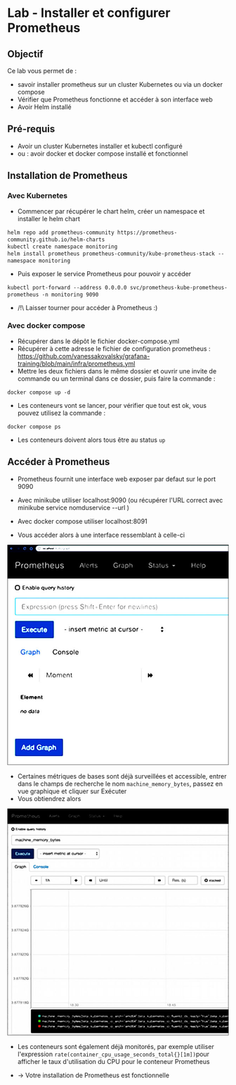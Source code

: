 # Lab - Installer et configurer Prometheus

## Objectif

Ce lab vous permet de : 

* savoir installer prometheus sur un cluster Kubernetes ou via un docker compose
* Vérifier que Prometheus fonctionne et accéder à son interface web
* Avoir Helm installé

## Pré-requis 

* Avoir un cluster Kubernetes installer et kubectl configuré
* ou : avoir docker et docker compose installé et fonctionnel

## Installation de Prometheus

### Avec Kubernetes

* Commencer par récupérer le chart helm, créer un namespace et installer le helm chart
```
helm repo add prometheus-community https://prometheus-community.github.io/helm-charts
kubectl create namespace monitoring
helm install prometheus prometheus-community/kube-prometheus-stack --namespace monitoring
```
* Puis exposer le service Prometheus pour pouvoir y accéder 
```
kubectl port-forward --address 0.0.0.0 svc/prometheus-kube-prometheus-prometheus -n monitoring 9090 
```
* /!\ Laisser tourner pour accéder à Prometheus :)

### Avec docker compose

* Récupérer dans le dépôt le fichier docker-compose.yml
* Récupérer à cette adresse le fichier de configuration prometheus : https://github.com/vanessakovalsky/grafana-training/blob/main/infra/prometheus.yml
* Mettre les deux fichiers dans le même dossier et ouvrir une invite de commande ou un terminal dans ce dossier, puis faire la commande :
```
docker compose up -d
```
* Les conteneurs vont se lancer, pour vérifier que tout est ok, vous pouvez utilisez la commande :
```
docker compose ps 
```
* Les conteneurs doivent alors tous être au status `up`

## Accéder à Prometheus

* Prometheus fournit une interface web exposer par defaut sur le port 9090
* Avec minikube utiliser localhost:9090 (ou récupérer l'URL correct avec minikube service nomduservice --url )
* Avec docker compose utiliser localhost:8091 

* Vous accéder alors à une interface ressemblant à celle-ci

![](img/Console-Prometheus.jpg)

* Certaines métriques de bases sont déjà surveillées et accessible, entrer dans le champs de recherche le nom `machine_memory_bytes`, passez en vue graphique et cliquer sur Exécuter 
* Vous obtiendrez alors

![](img/La-chaine-metrique-de-Prometheus.jpg)

* Les conteneurs sont également déjà monitorés, par exemple utiliser l'expression `rate(container_cpu_usage_seconds_total{}[1m])`pour afficher le taux d'utilisation du CPU pour le conteneur Prometheus 

* -> Votre installation de Prometheus est fonctionnelle

